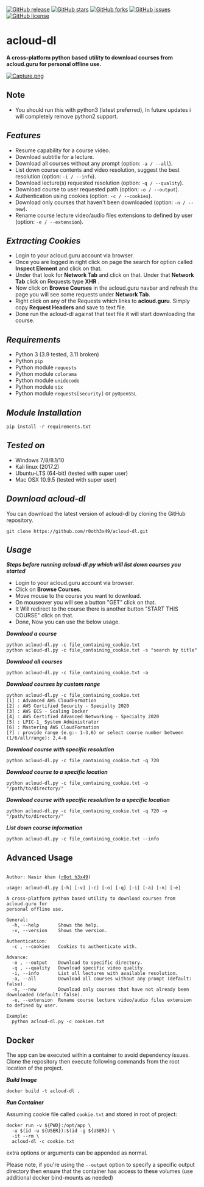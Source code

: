 [![GitHub release](https://img.shields.io/badge/release-v0.1-brightgreen.svg?style=flat-square)](https://github.com/r0oth3x49/acloud-dl/releases/tag/v0.1)
[![GitHub stars](https://img.shields.io/github/stars/r0oth3x49/acloud-dl.svg?style=flat-square)](https://github.com/r0oth3x49/acloud-dl/stargazers)
[![GitHub forks](https://img.shields.io/github/forks/r0oth3x49/acloud-dl.svg?style=flat-square)](https://github.com/r0oth3x49/acloud-dl/network)
[![GitHub issues](https://img.shields.io/github/issues/r0oth3x49/acloud-dl.svg?style=flat-square)](https://github.com/r0oth3x49/acloud-dl/issues)
[![GitHub license](https://img.shields.io/github/license/r0oth3x49/acloud-dl.svg?style=flat-square)](https://github.com/r0oth3x49/acloud-dl/blob/master/LICENSE)

# acloud-dl

**A cross-platform python based utility to download courses from acloud.guru for personal offline use.**

[![Capture.png](https://s26.postimg.cc/h8nxkvydl/Capture.png)](https://postimg.cc/image/nz4eublj9/)

## Note

- You should run this with python3 (latest preferred), In future updates i will completely remove python2 support.

## ***Features***

- Resume capability for a course video.
- Download subtitle for a lecture.
- Download all courses without any prompt (option: `-a / --all`).
- List down course contents and video resolution, suggest the best resolution (option: `-i / --info`).
- Download lecture(s) requested resolution (option: `-q / --quality`).
- Download course to user requested path (option: `-o / --output`).
- Authentication using cookies (option: `-c / --cookies`).
- Download only courses that haven't been downloaded (option: `-n / --new`).
- Rename course lecture video/audio files extensions to defined by user (option: `-e / --extension`).

## ***Extracting Cookies***

 - Login to your acloud.guru account via browser.
 - Once you are logged in right click on page the search for option called **Inspect Element** and click on that.
 - Under that look for **Network Tab** and click on that. Under that **Network Tab** click on Requests type **XHR** .
 - Now click on **Browse Courses** in the acloud.guru navbar and refresh the page you will see some requests under **Network Tab**.
 - Right click on any of the Requests which links to **acloud.guru**. Simply copy **Request Headers** and save to text file.
 - Done run the acloud-dl against that text file it will start downloading the course.

## ***Requirements***

- Python 3 (3.9 tested, 3.11 broken)
- Python `pip`
- Python module `requests`
- Python module `colorama`
- Python module `unidecode`
- Python module `six`
- Python module `requests[security]` or `pyOpenSSL`

## ***Module Installation***

	pip install -r requirements.txt
	
## ***Tested on***

- Windows 7/8/8.1/10
- Kali linux (2017.2)
- Ubuntu-LTS (64-bit) (tested with super user)
- Mac OSX 10.9.5 (tested with super user)

## ***Download acloud-dl***

You can download the latest version of acloud-dl by cloning the GitHub repository.

	git clone https://github.com/r0oth3x49/acloud-dl.git

## ***Usage***

***Steps before running acloud-dl.py which will list down courses you started***

- Login to your acloud.guru account via browser.
- Click on **Browse Courses**.
- Move mouse to the course you want to download.
- On mouseover you will see a button "GET" click on that.
- It Will redirect to the course there is another button "START THIS COURSE" click on that.
- Done, Now you can use the below usage.

***Download a course***

    python acloud-dl.py -c file_containing_cookie.txt
    python acloud-dl.py -c file_containing_cookie.txt -s "search by title"

***Download all courses***

    python acloud-dl.py -c file_containing_cookie.txt -a

***Download courses by custom range***

    python acloud-dl.py -c file_containing_cookie.txt
    [1] : Advanced AWS CloudFormation
    [2] : AWS Certified Security - Specialty 2020
    [3] : AWS ECS - Scaling Docker
    [4] : AWS Certified Advanced Networking - Specialty 2020
    [5] : LPIC-1_ System Administrator
    [6] : Mastering AWS CloudFormation
    [?] : provide range (e.g:- 1-3,6) or select course number between (1/6/all/range): 2,4-6

***Download course with specific resolution***

    python acloud-dl.py -c file_containing_cookie.txt -q 720
  
***Download course to a specific location***

    python acloud-dl.py -c file_containing_cookie.txt -o "/path/to/directory/"
  
***Download course with specific resolution to a specific location***

    python acloud-dl.py -c file_containing_cookie.txt -q 720 -o "/path/to/directory/"

***List down course information***

    python acloud-dl.py -c file_containing_cookie.txt --info

## **Advanced Usage**

<pre><code>
Author: Nasir khan (<a href="http://r0oth3x49.herokuapp.com/">r0ot h3x49</a>)

usage: acloud-dl.py [-h] [-v] [-c] [-o] [-q] [-i] [-a] [-n] [-e]

A cross-platform python based utility to download courses from acloud.guru for
personal offline use.

General:
  -h, --help       Shows the help.
  -v, --version    Shows the version.

Authentication:
  -c , --cookies   Cookies to authenticate with.

Advance:
  -o , --output    Download to specific directory.
  -q , --quality   Download specific video quality.
  -i, --info       List all lectures with available resolution.
  -a, --all        Download all courses without any prompt (default: false).
  -n, --new        Download only courses that have not already been downloaded (default: false).
  -e, --extension  Rename course lecture video/audio files extension to defined by user. 

Example:
  python acloud-dl.py -c cookies.txt
</code></pre>

## Docker

The app can be executed within a container to avoid dependency issues. Clone the repository then execute following commands from the root location of the project.

***Build Image***

`docker build -t acloud-dl .`

***Run Container***

Assuming cookie file called `cookie.txt` and stored in root of project:
```
docker run -v ${PWD}:/opt/app \
  -u $(id -u ${USER}):$(id -g ${USER}) \
  -it --rm \
  acloud-dl -c cookie.txt
```
extra options or arguments can be appended as normal. 

Please note, if you're using the `--output` option to specify a specific output directory then ensure that the container has access to these volumes (use additional docker bind-mounts as needed)
